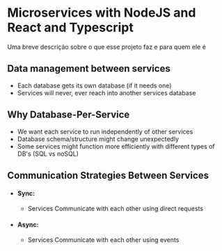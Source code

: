 
# Microservices with NodeJS and React and Typescript

Uma breve descrição sobre o que esse projeto faz e para quem ele é




## Data management between services
- Each database gets its own database (if it needs one)
- Services will never, ever reach into another services database


## Why Database-Per-Service
- We want each service to run independently of other services
- Database schema/structure might change unexpectedly
- Some services might function more efficiently with different types of DB's (SQL vs noSQL)

## Communication Strategies Between Services
- #### Sync: 
    - Services Communicate with each other using direct requests
- #### Async:
    - Services Communicate with each other using events


